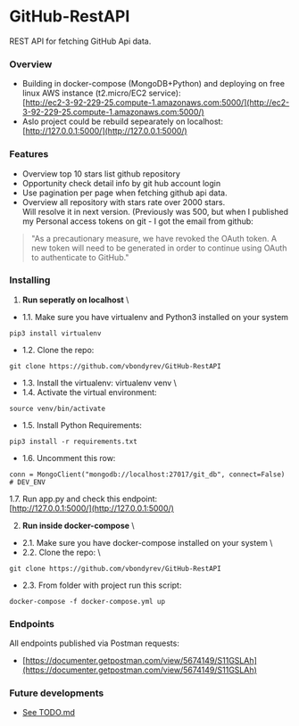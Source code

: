 # GitHub-RestAPI

REST API for fetching GitHub Api data.
### Overview
  * Building in docker-compose (MongoDB+Python) and deploying on free linux AWS instance (t2.micro/EC2 service):  
[http://ec2-3-92-229-25.compute-1.amazonaws.com:5000/](http://ec2-3-92-229-25.compute-1.amazonaws.com:5000/)
* Aslo project could be rebuild sepearately on localhost:
		[http://127.0.0.1:5000/](http://127.0.0.1:5000/)
### Features
* Overview top 10 stars list github repository
* Opportunity check detail info by git hub account login
* Use pagination per page when fetching github api data.
* Overview all repository with stars rate over 2000 stars.  
Will resolve it in next version.
(Previously was 500, but when I published my Personal access tokens on git  -
I got the email from github:  
> "As a precautionary measure, we have revoked the OAuth token.
> A new token will need to be generated in order to continue using OAuth to authenticate to GitHub."

### Installing
1. __Run seperatly on localhost__ \
* 1.1. Make sure you have virtualenv and Python3 installed on your system 
```
pip3 install virtualenv
```
* 1.2. Clone the repo: 
```
git clone https://github.com/vbondyrev/GitHub-RestAPI
```
* 1.3. Install the virtualenv: virtualenv venv \
* 1.4. Activate the virtual environment: 
```
source venv/bin/activate
```
* 1.5. Install Python Requirements: 
```
pip3 install -r requirements.txt 
```
* 1.6. Uncomment this row:
```
conn = MongoClient("mongodb://localhost:27017/git_db", connect=False)  # DEV_ENV
```
1.7. Run app.py and check this endpoint: \
			[http://127.0.0.1:5000/](http://127.0.0.1:5000/) 

2. __Run inside docker-compose__ \
* 2.1. Make sure you have docker-compose installed on your system \
* 2.2. Clone the repo: \
```
git clone https://github.com/vbondyrev/GitHub-RestAPI
```
* 2.3. From folder with project run this script:
```
docker-compose -f docker-compose.yml up
```
### Endpoints
 All endpoints published via Postman requests:
 * [https://documenter.getpostman.com/view/5674149/S11GSLAh](https://documenter.getpostman.com/view/5674149/S11GSLAh)
### Future developments
 * [See TODO.md](https://github.com/vbondyrev/GitHub-RestAPI/blob/master/TODO.md)
